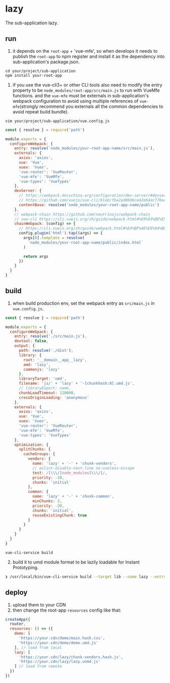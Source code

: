 # lazy

The sub-application lazy.

## run

1. it depends on the `root-app` + 'vue-mfe', so when develops it needs to publish the `root-app` to npm register and install it as the dependency into sub-application's package.json.

```
cd your/project/sub-application
npm install your-root-app
```

1. if you use the vue-cli3+ or other CLI tools also need to modify the entry property to be `node_modules/root-app/src/main.js` to run with VueMfe functions. and the `vue-mfe` must be externals in sub-application's webpack configuration to avoid using multiple references of `vue-mfe`(strongly recommend you externals all the common dependencies to avoid repeat build bundle).

```
vim your/project/sub-application/vue.config.js
```

```js
const { resolve } = require('path')

module.exports = {
  configureWebpack: {
    entry: resolve(`node_modules/your-root-app-name/src/main.js`),
    externals: {
      axios: 'axios',
      vue: 'Vue',
      vuex: 'Vuex',
      'vue-router': 'VueRouter',
      'vue-mfe': 'VueMfe',
      'vue-types': 'VueTypes'
    },
    devServer: {
      // https://webpack.docschina.org/configuration/dev-server/#devserver-contentbase
      // https://github.com/vuejs/vue-cli/blob/fba2ad0606ce42eb4ac776ec4b528bf51ab20899/packages/%40vue/cli-service/lib/commands/serve.js#L170
      contentBase: resolve('node_modules/your-root-app-name/public')
    },
    // webpack-chain https://github.com/neutrinojs/webpack-chain
    // vue-cli https://cli.vuejs.org/zh/guide/webpack.html#%E9%93%BE%E5%BC%8F%E6%93%8D%E4%BD%9C-%E9%AB%98%E7%BA%A7
    chainWebpack: (config) => {
      // https://cli.vuejs.org/zh/guide/webpack.html#%E4%BF%AE%E6%94%B9%E6%8F%92%E4%BB%B6%E9%80%89%E9%A1%B9
      config.plugin('html').tap((args) => {
        args[0].template = resolve(
          `node_modules/your-root-app-name/public/index.html`
        )

        return args
      })
    }
  }
}
```

## build

1. when build production env, set the webpack entry as `src/main.js` in `vue.config.js`.

```js
const { resolve } = require('path')

module.exports = {
  configureWebpack: {
    entry: resolve('./src/main.js'),
    devtool: false,
    output: {
      path: resolve('./dist'),
      library: {
        root: '__domain__app__lazy',
        amd: 'lazy',
        commonjs: 'lazy'
      },
      libraryTarget: 'umd',
      filename: 'js/' + 'lazy' + '-[chunkhash:8].umd.js',
      // libraryExport: name,
      chunkLoadTimeout: 120000,
      crossOriginLoading: 'anonymous'
    },
    externals: {
      axios: 'axios',
      vue: 'Vue',
      vuex: 'Vuex',
      'vue-router': 'VueRouter',
      'vue-mfe': 'VueMfe',
      'vue-types': 'VueTypes'
    },
    optimization: {
      splitChunks: {
        cacheGroups: {
          vendors: {
            name: 'lazy' + '-' + 'chunk-vendors',
            // eslint-disable-next-line no-useless-escape
            test: /[\\\/]node_modules[\\\/]/,
            priority: -10,
            chunks: 'initial'
          },
          common: {
            name: 'lazy' + '-' + 'chunk-common',
            minChunks: 2,
            priority: -20,
            chunks: 'initial',
            reuseExistingChunk: true
          }
        }
      }
    }
  }
}
```

```
vue-cli-service build
```

2. build it to umd module format to be lazily loadable for Instant Prototyping.

```bash
❯ /usr/local/bin/vue-cli-service build --target lib --name lazy --entry main.js
```

## deploy

1. upload them to your CDN
2. then change the root-app `resources` config like that:

```js
createApp({
  router,
  resources: () => ({
    demo: [
      'https://your.cdn/demo/main.hash.css',
      'https://your.cdn/demo/demo.umd.js'
    ], // load from local
    lazy: [
      'https://your.cdn/lazy/chunk-vendors.hash.js',
      'https://your.cdn/lazy/lazy.unmd.js'
    ] // load from remote
  })
})
```
